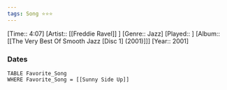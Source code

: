 ```yaml
---
tags: Song ⭐⭐⭐ 
---
```

[Time:: 4:07]
[Artist:: [[Freddie Ravel]] ]
[Genre:: Jazz]
[Played:: ]
[Album:: [[The Very Best Of Smooth Jazz [Disc 1] (2001)]]]
[Year:: 2001]
### Dates
````dataview
TABLE Favorite_Song
WHERE Favorite_Song = [[Sunny Side Up]]
````